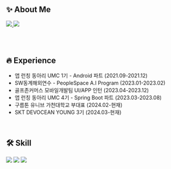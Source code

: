 ## ✨ About Me
<a href="https://www.rallit.com/resumes/56571@yusinkim.or/%EA%B9%80%EC%9C%A0%EC%8B%A0?theme=MINT_SORBET" > 
  <img src="https://img.shields.io/badge/Portfolio-3b5534?style=flat&logo=notion&logoColor=white"/>
</a>
<a href="https://lamerry.tistory.com" > 
  <img src="https://img.shields.io/badge/Blog-dbead5?style=flat&logo=tistory&logoColor=white"/>
</a>

<br/><br/>

## 🔥 Experience 
- 앱 런칭 동아리 UMC 1기 - Android 파트 (2021.09-2021.12)
- SW동계해외연수 - PeopleSpace A.I Program (2023.01-2023.02)
- 골프존커머스 모바일개발팀 UI/APP 인턴 (2023.04-2023.12)
- 앱 런칭 동아리 UMC 4기 - Spring Boot 파트 (2023.03-2023.08)
- 구름톤 유니브 가천대학교 부대표 (2024.02-현재)
- SKT DEVOCEAN YOUNG 3기 (2024.03-현재)

<br/>

## 🛠️ Skill
<img src="https://img.shields.io/badge/vue-4FC08D?style=for-the-badge&logo=vuedotjs&logoColor=white"> <img src="https://img.shields.io/badge/Android-3DDC84?style=for-the-badge&logo=Android&logoColor=white"> <img src="https://img.shields.io/badge/React-61DAFB?style=for-the-badge&logo=react&logoColor=white"> 
